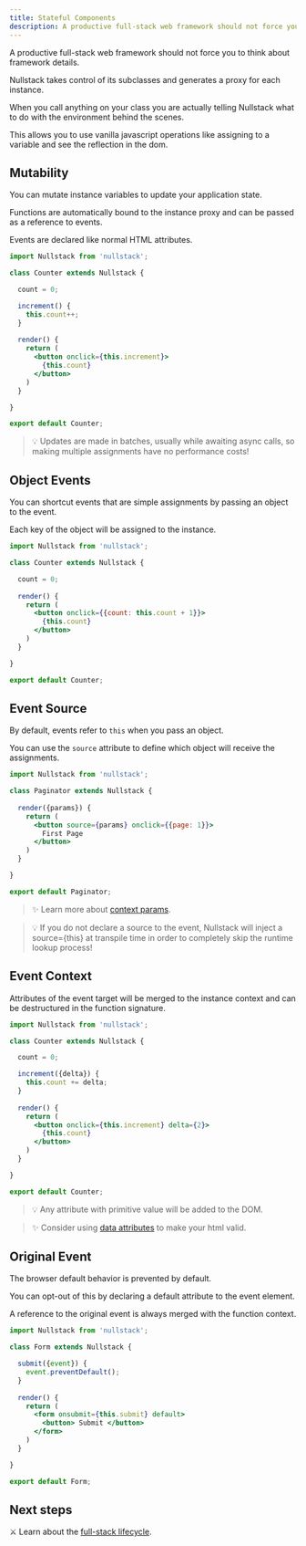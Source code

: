 ```yaml
---
title: Stateful Components
description: A productive full-stack web framework should not force you to think about framework details
---
```


A productive full-stack web framework should not force you to think about framework details.

Nullstack takes control of its subclasses and generates a proxy for each instance.

When you call anything on your class you are actually telling Nullstack what to do with the environment behind the scenes.

This allows you to use vanilla javascript operations like assigning to a variable and see the reflection in the dom.

## Mutability

You can mutate instance variables to update your application state.

Functions are automatically bound to the instance proxy and can be passed as a reference to events.

Events are declared like normal HTML attributes.

```jsx
import Nullstack from 'nullstack';

class Counter extends Nullstack {

  count = 0;

  increment() {
    this.count++;
  }
  
  render() {
    return (
      <button onclick={this.increment}> 
        {this.count}
      </button>
    )
  }

}

export default Counter;
```

> 💡 Updates are made in batches, usually while awaiting async calls, so making multiple assignments have no performance costs!

## Object Events

You can shortcut events that are simple assignments by passing an object to the event.

Each key of the object will be assigned to the instance.

```jsx
import Nullstack from 'nullstack';

class Counter extends Nullstack {

  count = 0;
  
  render() {
    return (
      <button onclick={{count: this.count + 1}}> 
        {this.count}
      </button>
    )
  }

}

export default Counter;
```

## Event Source

By default, events refer to `this` when you pass an object.

You can use the `source` attribute to define which object will receive the assignments.

```jsx
import Nullstack from 'nullstack';

class Paginator extends Nullstack {
  
  render({params}) {
    return (
      <button source={params} onclick={{page: 1}}> 
        First Page
      </button>
    )
  }

}

export default Paginator;
```

> ✨ Learn more about [context params](/routes-and-params).

> 💡 If you do not declare a source to the event, Nullstack will inject a source={this} at transpile time in order to completely skip the runtime lookup process!

## Event Context

Attributes of the event target will be merged to the instance context and can be destructured in the function signature.

```jsx
import Nullstack from 'nullstack';

class Counter extends Nullstack {

  count = 0;

  increment({delta}) {
    this.count += delta;
  }
  
  render() {
    return (
      <button onclick={this.increment} delta={2}> 
        {this.count}
      </button>
    )
  }

}

export default Counter;
```

> 💡 Any attribute with primitive value will be added to the DOM. 

> ✨ Consider using [data attributes](/context-data) to make your html valid.

## Original Event

The browser default behavior is prevented by default.

You can opt-out of this by declaring a default attribute to the event element.

A reference to the original event is always merged with the function context.

```jsx
import Nullstack from 'nullstack';

class Form extends Nullstack {

  submit({event}) {
    event.preventDefault();
  }
  
  render() {
    return (
      <form onsubmit={this.submit} default>
        <button> Submit </button>
      </form>
    )
  }

}

export default Form;
```

## Next steps

⚔ Learn about the [full-stack lifecycle](/full-stack-lifecycle).